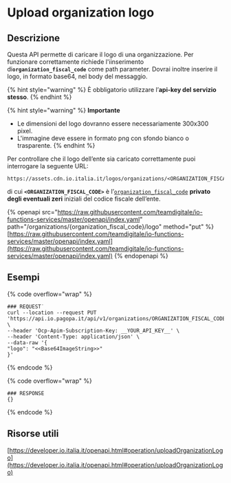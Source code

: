 # Upload organization logo

## Descrizione

Questa API permette di caricare il logo di una organizzazione. Per funzionare correttamente richiede l'iinserimento d&#x69;**`organization_fiscal_code`** come path parameter. Dovrai inoltre inserire il logo, in formato base64, nel body del messaggio.

{% hint style="warning" %}
È obbligatorio utilizzare l’**api-key del servizio stesso**.
{% endhint %}

{% hint style="warning" %}
**Importante**

* Le dimensioni del logo dovranno essere necessariamente 300x300 pixel.&#x20;
* L'immagine deve essere in formato png con sfondo bianco o trasparente.
{% endhint %}

Per controllare che il logo dell’ente sia caricato correttamente puoi interrogare la seguente URL:

```markup
https://assets.cdn.io.italia.it/logos/organizations/<ORGANIZATION_FISCAL_CODE>.png
```

di cui **`<ORGANIZATION_FISCAL_CODE>`** è l’[`organization_fiscal_code`](../../funzionalita/pubblicare-un-servizio/dati-obbligatori/attributi.md#organization_fiscal_code) **privato degli eventuali zeri** iniziali del codice fiscale dell’ente.

{% openapi src="https://raw.githubusercontent.com/teamdigitale/io-functions-services/master/openapi/index.yaml" path="/organizations/{organization_fiscal_code}/logo" method="put" %}
[https://raw.githubusercontent.com/teamdigitale/io-functions-services/master/openapi/index.yaml](https://raw.githubusercontent.com/teamdigitale/io-functions-services/master/openapi/index.yaml)
{% endopenapi %}

## Esempi

{% code overflow="wrap" %}
```shell
### REQUEST˙
curl --location --request PUT 'https://api.io.pagopa.it/api/v1/organizations/ORGANIZATION_FISCAL_CODE/logo' \
--header 'Ocp-Apim-Subscription-Key: __YOUR_API_KEY__' \
--header 'Content-Type: application/json' \
--data-raw '{
"logo": "<<Base64ImageString>>"
}'
```
{% endcode %}

{% code overflow="wrap" %}
```shell
### RESPONSE
{}
```
{% endcode %}

## Risorse utili <a href="#ng5n9qrjnz38" id="ng5n9qrjnz38"></a>

[https://developer.io.italia.it/openapi.html#operation/uploadOrganizationLogo](https://developer.io.italia.it/openapi.html#operation/uploadOrganizationLogo)

